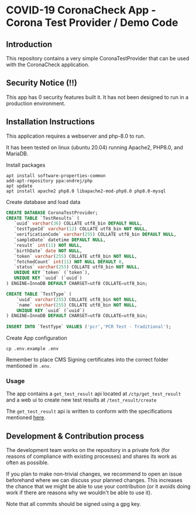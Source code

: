 # COVID-19 CoronaCheck App - Corona Test Provider / Demo Code

## Introduction
This repository contains a very simple CoronaTestProvider that can be used with the CoronaCheck application.

## Security Notice (!!)
This app has 0 security features built it. It has not been designed to run in a production environment.


## Installation Instructions
This application requires a webserver and php-8.0 to run.

It has been tested on linux (ubuntu 20.04) running Apache2, PHP8.0, and MariaDB.

Install packages
```shell
apt install software-properties-common
add-apt-repository ppa:ondrej/php
apt update
apt install apache2 php8.0 libapache2-mod-php8.0 php8.0-mysql 
```

Create database and load data
```sql
CREATE DATABASE CoronaTestProvider;
CREATE TABLE `TestResults` (
   `uuid` varchar(36) COLLATE utf8_bin DEFAULT NULL,
   `testTypeId` varchar(12) COLLATE utf8_bin NOT NULL,
   `verificationCode` varchar(255) COLLATE utf8_bin DEFAULT NULL,
   `sampleDate` datetime DEFAULT NULL,
   `result` int(11) NOT NULL,
   `birthDate` date NOT NULL,
   `token` varchar(255) COLLATE utf8_bin NOT NULL,
   `fetchedCount` int(11) NOT NULL DEFAULT 0,
   `status` varchar(255) COLLATE utf8_bin NOT NULL,
   UNIQUE KEY `token` (`token`),
   UNIQUE KEY `uuid` (`uuid`)
) ENGINE=InnoDB DEFAULT CHARSET=utf8 COLLATE=utf8_bin;

CREATE TABLE `TestType` (
    `uuid` varchar(255) COLLATE utf8_bin NOT NULL,
    `name` varchar(255) COLLATE utf8_bin NOT NULL,
    UNIQUE KEY `uuid` (`uuid`)
) ENGINE=InnoDB DEFAULT CHARSET=utf8 COLLATE=utf8_bin;
    
INSERT INTO `TestType` VALUES ('pcr','PCR Test - Traditional');
```

Create App configuration
```shell
cp .env.example .env
```

Remember to place CMS Signing certificates into the correct folder mentioned in `.env`.

### Usage

The app contains a `get_test_result` api located at `/ctp/get_test_result` and a web ui to create new test results at `/test_result/create`

The `get_test_result` api is written to conform with the specifications mentioned [here](https://github.com/minvws/nl-covid19-coronacheck-app-coordination/blob/main/docs/providing-test-results.md).

## Development & Contribution process

The development team works on the repository in a private fork (for reasons of compliance with existing processes) and shares its work as often as possible.

If you plan to make non-trivial changes, we recommend to open an issue beforehand where we can discuss your planned changes.
This increases the chance that we might be able to use your contribution (or it avoids doing work if there are reasons why we wouldn't be able to use it).

Note that all commits should be signed using a gpg key.

